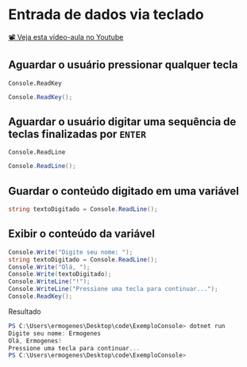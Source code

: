 # Entrada de dados via teclado

[📽 Veja esta vídeo-aula no Youtube](https://youtu.be/C2CaB2-kEQo)

## Aguardar o usuário pressionar qualquer tecla

`Console.ReadKey`

```cs
Console.ReadKey();
```

## Aguardar o usuário digitar uma sequência de teclas finalizadas por `ENTER`

`Console.ReadLine`

```cs
Console.ReadLine();
```

## Guardar o conteúdo digitado em uma variável

```cs
string textoDigitado = Console.ReadLine();
```

## Exibir o conteúdo da variável

```cs
Console.Write("Digite seu nome: ");
string textoDigitado = Console.ReadLine();
Console.Write("Olá, ");
Console.Write(textoDigitado);
Console.WriteLine("!");
Console.WriteLine("Pressione uma tecla para continuar...");
Console.ReadKey();
```

Resultado

```powershell
PS C:\Users\ermogenes\Desktop\code\ExemploConsole> dotnet run
Digite seu nome: Ermogenes
Olá, Ermogenes!
Pressione uma tecla para continuar...
PS C:\Users\ermogenes\Desktop\code\ExemploConsole> 
```
